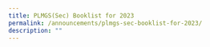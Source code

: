 ```yaml
---
title: PLMGS(Sec) Booklist for 2023
permalink: /announcements/plmgs-sec-booklist-for-2023/
description: ""
---
```

